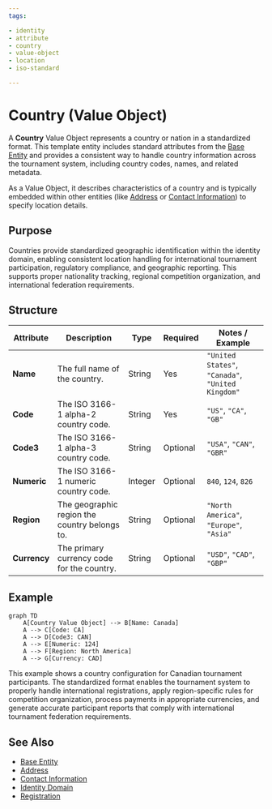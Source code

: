 ```yaml
---
tags:

- identity
- attribute
- country
- value-object
- location
- iso-standard

---
```


# Country (Value Object)

A **Country** Value Object represents a country or nation in a standardized format. This template entity
includes standard attributes from the [Base Entity](../../foundation/base_entity.md) and provides a consistent
way to handle country information across the tournament system, including country codes, names, and related metadata.

As a Value Object, it describes characteristics of a country and is typically embedded within other entities
(like [Address](address.md) or [Contact Information](../contact_information.md)) to specify location details.

## Purpose

Countries provide standardized geographic identification within the identity domain, enabling consistent location
handling for international tournament participation, regulatory compliance, and geographic reporting. This supports
proper nationality tracking, regional competition organization, and international federation requirements.

## Structure

| Attribute    | Description                                   | Type    | Required | Notes / Example                                   |
| ------------ | --------------------------------------------- | ------- | -------- | ------------------------------------------------- |
| **Name**     | The full name of the country.                 | String  | Yes      | `"United States"`, `"Canada"`, `"United Kingdom"` |
| **Code**     | The ISO 3166-1 alpha-2 country code.          | String  | Yes      | `"US"`, `"CA"`, `"GB"`                            |
| **Code3**    | The ISO 3166-1 alpha-3 country code.          | String  | Optional | `"USA"`, `"CAN"`, `"GBR"`                         |
| **Numeric**  | The ISO 3166-1 numeric country code.          | Integer | Optional | `840`, `124`, `826`                               |
| **Region**   | The geographic region the country belongs to. | String  | Optional | `"North America"`, `"Europe"`, `"Asia"`           |
| **Currency** | The primary currency code for the country.    | String  | Optional | `"USD"`, `"CAD"`, `"GBP"`                         |

## Example

```mermaid
graph TD
    A[Country Value Object] --> B[Name: Canada]
    A --> C[Code: CA]
    A --> D[Code3: CAN]
    A --> E[Numeric: 124]
    A --> F[Region: North America]
    A --> G[Currency: CAD]
```

This example shows a country configuration for Canadian tournament participants. The standardized format enables
the tournament system to properly handle international registrations, apply region-specific rules for competition
organization, process payments in appropriate currencies, and generate accurate participant reports that comply
with international tournament federation requirements.

## See Also

- [Base Entity](../../foundation/base_entity.md)
- [Address](address.md)
- [Contact Information](../contact_information.md)
- [Identity Domain](../README.md)
- [Registration](../../registration/registration.md)
